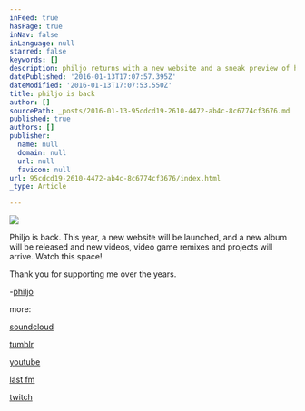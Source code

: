 ```yaml
---
inFeed: true
hasPage: true
inNav: false
inLanguage: null
starred: false
keywords: []
description: philjo returns with a new website and a sneak preview of his next album due to release in 2016
datePublished: '2016-01-13T17:07:57.395Z'
dateModified: '2016-01-13T17:07:53.550Z'
title: philjo is back
author: []
sourcePath: _posts/2016-01-13-95cdcd19-2610-4472-ab4c-8c6774cf3676.md
published: true
authors: []
publisher:
  name: null
  domain: null
  url: null
  favicon: null
url: 95cdcd19-2610-4472-ab4c-8c6774cf3676/index.html
_type: Article

---
```

![](https://s3-us-west-2.amazonaws.com/the-grid-img/p/cbd5a02a016038da3fbee908294e689245149e0e.jpg)

Philjo is back. This year, a new website will be launched, and a new album will be released and new videos, video game remixes and projects will arrive. Watch this space! 

Thank you for supporting me over the years.

-[philjo][0]

more:

[soundcloud][1]

[tumblr][2]

[youtube][3]

[last fm][4]

[twitch][5]

[0]: https://www.facebook.com/philjo-159610014107074/
[1]: https://soundcloud.com/philjo1005/tracks
[2]: http://philjo.tumblr.com/
[3]: https://www.youtube.com/user/philjo1005/featured
[4]: http://www.last.fm/music/philjo
[5]: http://www.twitch.tv/philjo1005/profile